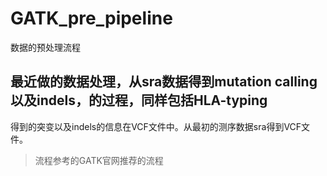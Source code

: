 # GATK_pre_pipeline
数据的预处理流程
## 最近做的数据处理，从sra数据得到mutation calling 以及indels，的过程，同样包括HLA-typing
得到的突变以及indels的信息在VCF文件中。从最初的测序数据sra得到VCF文件。
> 流程参考的GATK官网推荐的流程

